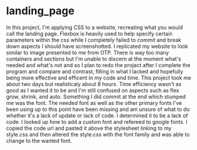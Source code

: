 # landing_page
In this project, I'm applying CSS to a website, recreating what you would call the landing page. Flexbox is heavily used to help specify certain parameters within the css while I completely failed to commit and break down aspects I should have screenshotted. I replicated my website to look similar to image presented to me from OTP. There is way too many containers and sections but I'm unable to discern at the moment what's needed and what's not and so I plan to redo the project after I complete the program and compare and contrast, filling in what I lacked and hopefully being more effective and efficent in my code and time. This project took me about two days but realisticaly about 8 hours. Time efficiency wasn't as good as I wanted it to be and I'm still confused on aspects such as flex grow, shrink, and auto. Something I did commit at the end which stumped me was the font. The needed font as well as the other primary fonts I've been using up to this point have been missing and am unsure of what to do whether it's a lack of update or lack of code. I determined it to be a lack of code. I looked up how to add a custom font and refereed to google fonts. I copied the code url and pasted it above the stylesheet linking to my style.css and then altered the style.css with the font family and was able to change to the wanted font.